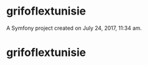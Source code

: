 grifoflextunisie
================

A Symfony project created on July 24, 2017, 11:34 am.
# grifoflextunisie
